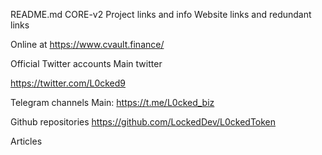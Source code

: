 README.md
CORE-v2
Project links and info
Website links and redundant links

Online at https://www.cvault.finance/

Official Twitter accounts
Main twitter

https://twitter.com/L0cked9

Telegram channels
Main: https://t.me/L0cked_biz


Github repositories
https://github.com/LockedDev/L0ckedToken

Articles
